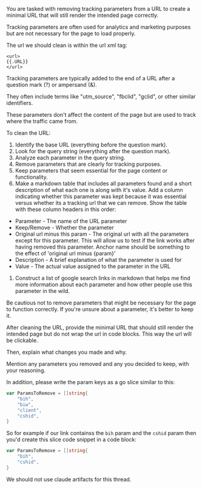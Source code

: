 You are tasked with removing tracking parameters from a URL to create a minimal URL that will still render the intended page correctly.

Tracking parameters are often used for analytics and marketing purposes but are not necessary for the page to load properly.

The url we should clean is within the url xml tag:

```
<url>
{{.URL}}
</url>
```

Tracking parameters are typically added to the end of a URL after a question mark (?) or ampersand (&).

They often include terms like "utm_source", "fbclid", "gclid", or other similar identifiers.

These parameters don't affect the content of the page but are used to track where the traffic came from.

To clean the URL:

1. Identify the base URL (everything before the question mark).
1. Look for the query string (everything after the question mark).
1. Analyze each parameter in the query string.
1. Remove parameters that are clearly for tracking purposes.
1. Keep parameters that seem essential for the page content or functionality.
1. Make a markdown table that includes all parameters found and a short description of what each one is along with it's value. Add a column indicating whether this parameter was kept because it was essential versus whether its a tracking url that we can remove. Show the table with these column headers in this order:

- Parameter - The name of the URL parameter
- Keep/Remove - Whether the parameter
- Original url minus this param - The original url with all the parameters except for this parameter.  This will allow us to test if the link works after having removed this parameter.  Anchor name should be something to the effect of 'original url minus {param}'
- Description - A brief explanation of what the parameter is used for
- Value - The actual value assigned to the parameter in the URL

1. Construct a list of google search links in markdown that helps me find more information about each parameter and how other people use this parameter in the wild.

Be cautious not to remove parameters that might be necessary for the page to function correctly. If you're unsure about a parameter, it's better to keep it.

After cleaning the URL, provide the minimal URL that should still render the intended page but do not wrap the url in code blocks. This way the url will be clickable.

Then, explain what changes you made and why.

Mention any parameters you removed and any you decided to keep, with your reasoning.

In addition, please write the param keys as a go slice similar to this:

```go
var ParamsToRemove = []string{
	"bih",
	"biw",
	"client",
	"cshid",
}
```

So for example if our link containss the `bih` param and the `cshid` param then you'd create this slice code snippet in a code block:

```go
var ParamsToRemove = []string{
	"bih",
	"cshid",
}
```

We should not use claude artifacts for this thread.

